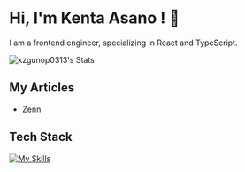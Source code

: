# Hi, I'm Kenta Asano ! 👋

I am a frontend engineer, specializing in React and TypeScript.

![kzgunop0313's Stats](https://github-readme-stats.vercel.app/api?username=kzgunop0313&theme=tokyonight&show_icons=true&hide_border=true&count_private=true)


## My Articles
- [Zenn](https://zenn.dev/kenta0313)


## Tech Stack
[![My Skills](https://skillicons.dev/icons?i=react,nextjs,ts,js,html,css)](https://skillicons.dev)
